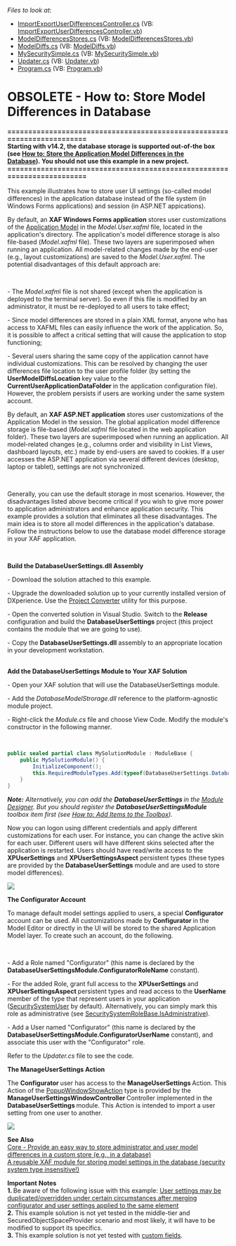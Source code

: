 <!-- default file list -->
*Files to look at*:

* [ImportExportUserDifferencesController.cs](./CS/UserDiffsToDB.Module.Win/ImportExportUserDifferencesController.cs) (VB: [ImportExportUserDifferencesController.vb](./VB/UserDiffsToDB.Module.Win/ImportExportUserDifferencesController.vb))
* [ModelDifferencesStores.cs](./CS/UserDiffsToDB.Module/ModelDifferencesStores.cs) (VB: [ModelDifferencesStores.vb](./VB/UserDiffsToDB.Module/ModelDifferencesStores.vb))
* [ModelDiffs.cs](./CS/UserDiffsToDB.Module/ModelDiffs.cs) (VB: [ModelDiffs.vb](./VB/UserDiffsToDB.Module/ModelDiffs.vb))
* [MySecuritySimple.cs](./CS/UserDiffsToDB.Module/MySecuritySimple.cs) (VB: [MySecuritySimple.vb](./VB/UserDiffsToDB.Module/MySecuritySimple.vb))
* [Updater.cs](./CS/UserDiffsToDB.Module/Updater.cs) (VB: [Updater.vb](./VB/UserDiffsToDB.Module/Updater.vb))
* [Program.cs](./CS/UserDiffsToDB.Win/Program.cs) (VB: [Program.vb](./VB/UserDiffsToDB.Win/Program.vb))
<!-- default file list end -->
# OBSOLETE - How to: Store Model Differences in Database


<p><strong>========================================================================</strong><br /><strong>Starting with v14.2, the database storage is supported out-of-the box (see <a href="https://documentation.devexpress.com/#Xaf/CustomDocument3698">How to: Store the Application Model Differences in the Database</a>). You should not use this example in a new project.</strong><br /><strong>========================================================================</strong><br /><br />This example illustrates how to store user UI settings (so-called model differences) in the application database instead of the file system (in Windows Forms applications) and session (in ASP.NET appications).</p>
<p>By default, an <strong>XAF Windows Forms application</strong> stores user customizations of the <a href="https://documentation.devexpress.com/xaf/CustomDocument2596.aspx"><u>Application Model</u></a> in the <em>Model.User.xafml</em> file, located in the application's directory. The application's model difference storage is also file-based (<em>Model.xafml</em> file). These two layers are superimposed when running an application. All model-related changes made by the end-user (e.g., layout customizations) are saved to the <em>Model.User.xafml</em>. The potential disadvantages of this default approach are:</p>
<br />
<p>- The <em>Model.xafm</em>l file is not shared (except when the application is deployed to the terminal server). So even if this file is modified by an administrator, it must be re-deployed to all users to take effect;</p>
<p>- Since model differences are stored in a plain XML format, anyone who has access to XAFML files can easily influence the work of the application. So, it is possible to affect a critical setting that will cause the application to stop functioning;</p>
<p>- Several users sharing the same copy of the application cannot have individual customizations. This can be resolved by changing the user differences file location to the user profile folder (by setting the <strong>UserModelDiffsLocation </strong>key value to the <strong>CurrentUserApplicationDataFolder </strong>in the application configuration file). However, the problem persists if users are working under the same system account.</p>
<p>By default, an <strong>XAF ASP.NET application</strong> stores user customizations of the Application Model in the session. The global application model difference storage is file-based (<em>Model.xafml</em> file located in the web application folder). These two layers are superimposed when running an application. All model-related changes (e.g., columns order and visibility in List Views, dashboard layouts, etc.) made by end-users are saved to cookies. If a user accesses the ASP.NET application via several different devices (desktop, laptop or tablet), settings are not synchronized.</p>
<br />
<p>Generally, you can use the default storage in most scenarios. However, the disadvantages listed above become critical if you wish to give more power to application administrators and enhance application security. This example provides a solution that eliminates all these disadvantages. The main idea is to store all model differences in the application's database. Follow the instructions below to use the database model difference storage in your XAF application.</p>
<p> </p>
<p><strong>Build the DatabaseUserSettings.dll Assembly</strong></p>
<p>- Download the solution attached to this example.</p>
<p>- Upgrade the downloaded solution up to your currently installed version of DXperience. Use the <a href="http://help.devexpress.com/ProjectConverter/CustomDocument2529.aspx"><u>Project Converter</u></a> utility for this purpose.</p>
<p>- Open the converted solution in Visual Studio. Switch to the <strong>Release </strong>configuration and build the <strong>DatabaseUserSettings</strong> project (this project contains the module that we are going to use).</p>
<p>- Copy the <strong>DatabaseUserSettings.dll</strong> assembly to an appropriate location in your development workstation.</p>
<p><strong><br /> Add the DatabaseUserSettings Module to Your XAF Solution</strong><strong><br /> </strong></p>
<p>- Open your XAF solution that will use the DatabaseUserSettings module.</p>
<p>- Add the <em>DatabaseModelStrorage.dll</em> reference to the platform-agnostic module project.</p>
<p>- Right-click the <em>Module.cs</em> file and choose View Code. Modify the module's constructor in the following manner.</p>
<p>          </p>


```cs
public sealed partial class MySolutionModule : ModuleBase {
    public MySolutionModule() {
        InitializeComponent();
        this.RequiredModuleTypes.Add(typeof(DatabaseUserSettings.DatabaseUserSettingsModule));
    }
}

```


<p><strong><em>Note:</em></strong> <em>Alternatively, you can add the </em><strong><em>DatabaseUserSettings </em></strong><em>in the </em><a href="https://documentation.devexpress.com/xaf/CustomDocument2828.aspx"><em><u>Module Designer</u></em></a><em>.</em> <em>But you should register the </em><strong><em>DatabaseUserSettingsModule</em></strong><em> toolbox item first (see </em><a href="http://msdn.microsoft.com/en-us/library/ms165355"><em><u>How to: Add Items to the Toolbox</u></em></a><em>).</em><em><br /> </em></p>
<p>Now you can logon using different credentials and apply different customizations for each user. For instance, you can change the active skin for each user. Different users will have different skins selected after the application is restarted. Users should have read/write access to the <strong>XPUserSettings</strong> and <strong>XPUserSettingsAspect</strong> persistent types (these types are provided by the <strong>DatabaseUserSettings</strong> module and are used to store model differences).</p>
<p><img src="https://raw.githubusercontent.com/DevExpress-Examples/obsolete-how-to-store-model-differences-in-database-e968/11.1.4+/media/c6fc6922-c9a8-4f37-bfe2-8febb1604152.png"></p>
<p><strong>The Configurator Account</strong><strong><br /> </strong></p>
<p>To manage default model settings applied to users, a special <strong>Configurator </strong>account can be used. All customizations made by <strong>Configurator </strong>in the Model Editor or directly in the UI will be stored to the shared Application Model layer. To create such an account, do the following.</p>
<br />
<p>- Add a Role named "Configurator" (this name is declared by the <strong>DatabaseUserSettingsModule.ConfiguratorRoleName</strong> constant).</p>
<p>- For the added Role, grant full access to the <strong>XPUserSettings </strong>and <strong>XPUserSettingsAspect </strong>persistent types and read access to the <strong>UserName </strong>member of the type that represent users in your application (<a href="https://documentation.devexpress.com/xaf/clsDevExpressExpressAppSecurityStrategySecuritySystemUsertopic.aspx"><u>SecuritySystemUser</u></a> by default). Alternatively, you can simply mark this role as administrative (see <a href="https://documentation.devexpress.com/xaf/DevExpressExpressAppSecurityStrategySecuritySystemRoleBase_IsAdministrativetopic.aspx"><u>SecuritySystemRoleBase.IsAdministrative</u></a>).</p>
<p>- Add a User named "Configurator" (this name is declared by the <strong>DatabaseUserSettingsModule.ConfiguratorUserName</strong> constant), and associate this user with the "Configurator" role.</p>
<p>Refer to the <em>Updater</em><em>.cs</em> file to see the code.</p>
<p><strong>The ManageUserSettings Action</strong><strong><br /> </strong></p>
<p>The <strong>Configurator </strong>user has access to the <strong>ManageUserSettings </strong>Action. This Action of the <a href="https://documentation.devexpress.com/xaf/clsDevExpressExpressAppActionsPopupWindowShowActiontopic.aspx"><u>PopupWindowShowAction</u></a> type is provided by the <strong>ManageUserSettingsWindowController </strong>Controller implemented in the <strong>DatabaseUserSettings </strong>module. This Action is intended to import a user setting from one user to another.</p>
<p><img src="https://raw.githubusercontent.com/DevExpress-Examples/obsolete-how-to-store-model-differences-in-database-e968/11.1.4+/media/7d995422-4fe2-4b06-bbb5-62d8d207cd83.png"></p>
<p><strong>See </strong><strong>A</strong><strong>lso</strong><strong><br /> </strong><a href="http://www.devexpress.com/issue=S32444"><u>Core - Provide an easy way to store administrator and user model differences in a custom store (e.g., in a database)</u></a><u><br /> A reusable XAF module for storing model settings in the database (security system type insensitive!)</u></p>
<p><strong>Import</strong><strong>a</strong><strong>nt</strong> <strong>Notes</strong><strong><br /> 1. </strong>Be aware of the following issue with this example: <a href="http://www.devexpress.com/issue=Q470416"><u>User settings may be duplicated/overridden under certain circumstances after merging configurator and user settings applied to the same element</u></a><u><br /> </u><strong>2.</strong> This example solution is not yet tested in the middle-tier and SecuredObjectSpaceProvider scenario and most likely, it will have to be modified to support its specifics.<br /> <strong>3.</strong> This example solution is not yet tested with <a href="https://documentation.devexpress.com/#Xaf/CustomDocument3583"><u>custom fields</u></a>.</p>

<br/>


